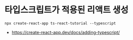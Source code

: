 # 타입스크립트가 적용된 리액트 생성
```
npx create-react-app ts-react-tutorial --typescript
```
- https://create-react-app.dev/docs/adding-typescript/
